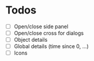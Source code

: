 # Todos
- [ ] Open/close side panel
- [ ] Open/close cross for dialogs
- [ ] Object details
- [ ] Global details (time since 0, ...)
- [ ] Icons
